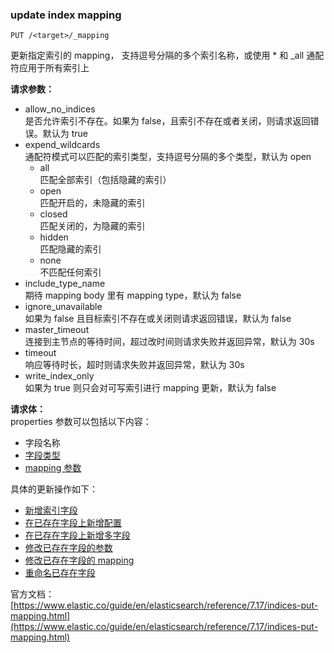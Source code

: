 ### update index mapping

```
PUT /<target>/_mapping

```

更新指定索引的 mapping， <target> 支持逗号分隔的多个索引名称，或使用 \* 和 _all 通配符应用于所有索引上

**请求参数：**

- allow_no_indices  
    是否允许索引不存在。如果为 false，且索引不存在或者关闭，则请求返回错误。默认为 true
- expend_wildcards  
    通配符模式可以匹配的索引类型，支持逗号分隔的多个类型，默认为 open
    - all  
        匹配全部索引（包括隐藏的索引）
    - open  
        匹配开启的，未隐藏的索引
    - closed  
        匹配关闭的，为隐藏的索引
    - hidden  
        匹配隐藏的索引
    - none  
        不匹配任何索引
- include_type_name  
    期待 mapping body 里有 mapping type，默认为 false
- ignore_unavailable  
    如果为 false 且目标索引不存在或关闭则请求返回错误，默认为 false
- master_timeout  
    连接到主节点的等待时间，超过改时间则请求失败并返回异常，默认为 30s
- timeout  
    响应等待时长，超时则请求失败并返回异常，默认为 30s
- write_index_only  
    如果为 true 则只会对可写索引进行 mapping 更新，默认为 false
    

**请求体：**  
properties 参数可以包括以下内容：

- 字段名称
- [字段类型](https://www.elastic.co/guide/en/elasticsearch/reference/7.17/mapping-types.html)
- [mapping 参数](https://www.elastic.co/guide/en/elasticsearch/reference/7.17/mapping-params.html)
    

具体的更新操作如下：

- [新增索引字段](./add-field)
- [在已存在字段上新增配置](./add-properties-to-existing-field)
- [在已存在字段上新增多字段](./add-multi-fields-to-existing-field)
- [修改已存在字段的参数](./change-mapping-parameters-for-existing-field)
- [修改已存在字段的 mapping](./change-mapping-of-existing-field)
- [重命名已存在字段](./rename-existing-field)
    

官方文档：[https://www.elastic.co/guide/en/elasticsearch/reference/7.17/indices-put-mapping.html](https://www.elastic.co/guide/en/elasticsearch/reference/7.17/indices-put-mapping.html)
